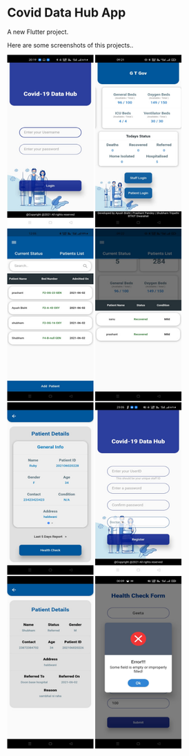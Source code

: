 # Covid Data Hub App

A new Flutter project.

Here are some screenshots of this projects..

<div>
  <img src="https://github.com/kecians/Covid-Data-Hub/blob/main/Screenshots/IMG-20220119-WA0033.jpg" width="200" height="400">
<img src="https://github.com/kecians/Covid-Data-Hub/blob/main/Screenshots/IMG-20220119-WA0028.jpg" width="200" height="400">
<img src="https://github.com/kecians/Covid-Data-Hub/blob/main/Screenshots/IMG-20220119-WA0027.jpg" width="200" height="400">
<img src="https://github.com/kecians/Covid-Data-Hub/blob/main/Screenshots/IMG-20220119-WA0025.jpg" width="200" height="400">
  <img src="https://github.com/kecians/Covid-Data-Hub/blob/main/Screenshots/IMG-20220119-WA0024.jpg" width="200" height="400">
  <img src="https://github.com/kecians/Covid-Data-Hub/blob/main/Screenshots/IMG-20220119-WA0023.jpg" width="200" height="400">
  <img src="https://github.com/kecians/Covid-Data-Hub/blob/main/Screenshots/IMG-20220119-WA0020.jpg" width="200" height="400">
  <img src="https://github.com/kecians/Covid-Data-Hub/blob/main/Screenshots/img1.jpg" width="200" height="400">
</div>
